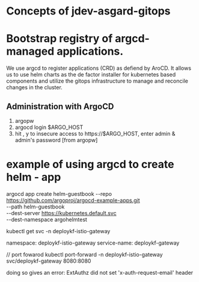 # Concepts of jdev-asgard-gitops

# Bootstrap registry of argcd-managed applications.

We use argcd to register applications (CRD) as defiend by AroCD. It allows us to use helm charts as the de factor installer for kubernetes based components and utilize the gitops infrastructure to manage and reconcile changes in the cluster.


## Administration with ArgoCD

1. argopw
2. argocd login $ARGO_HOST
3. hit , y to insecure access to https://$ARGO_HOST, enter admin & admin's password [from argopw]

# example of using argcd to create helm - app
argocd app create helm-guestbook --repo  https://github.com/argoproj/argocd-example-apps.git \
    --path helm-guestbook \
    --dest-server https://kubernetes.default.svc \
    --dest-namespace argohelmtest

kubectl get svc -n deploykf-istio-gateway

namespace: deploykf-istio-gateway
service-name: deploykf-gateway

// port fowarod
kubectl port-forward -n deploykf-istio-gateway svc/deploykf-gateway 8080:8080

doing so gives an error:
ExtAuthz did not set 'x-auth-request-email' header
